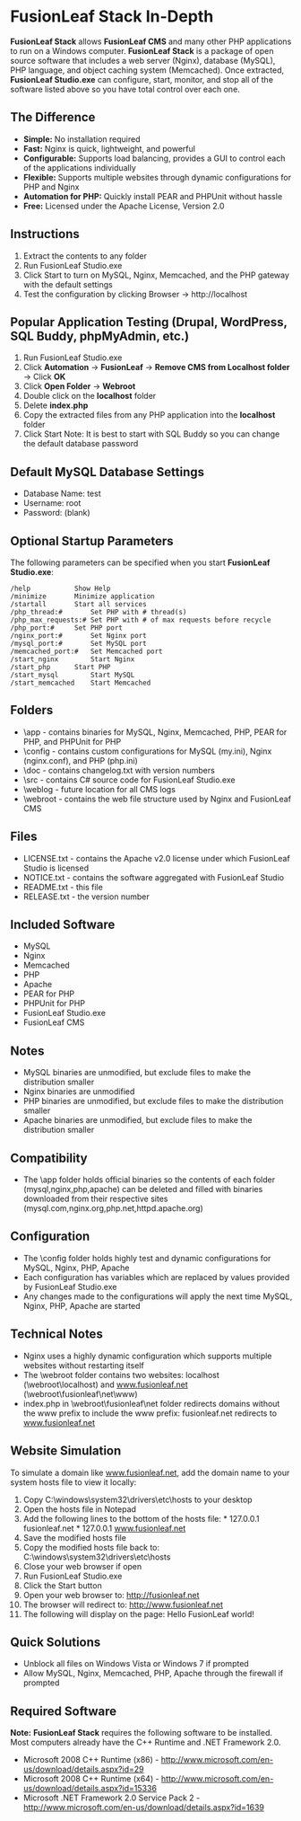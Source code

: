 # FusionLeaf Stack In-Depth #

**FusionLeaf Stack** allows **FusionLeaf CMS** and many other PHP applications to run on a Windows computer. **FusionLeaf Stack** is a package of open source software that includes a web server (Nginx), database (MySQL), PHP language, and object caching system (Memcached). Once extracted, **FusionLeaf Studio.exe** can configure, start, monitor, and stop all of the software listed above so you have total control over each one.

## The Difference ##
  * **Simple:** No installation required
  * **Fast:** Nginx is quick, lightweight, and powerful
  * **Configurable:** Supports load balancing, provides a GUI to control each of the applications individually
  * **Flexible:** Supports multiple websites through dynamic configurations for PHP and Nginx
  * **Automation for PHP:** Quickly install PEAR and PHPUnit without hassle
  * **Free:** Licensed under the Apache License, Version 2.0

## Instructions ##
  1. Extract the contents to any folder
  1. Run FusionLeaf Studio.exe
  1. Click Start to turn on MySQL, Nginx, Memcached, and the PHP gateway with the default settings
  1. Test the configuration by clicking Browser -> http://localhost

## Popular Application Testing (Drupal, WordPress, SQL Buddy, phpMyAdmin, etc.) ##
  1. Run FusionLeaf Studio.exe
  1. Click **Automation** -> **FusionLeaf** -> **Remove CMS from Localhost folder** -> Click **OK**
  1. Click **Open Folder** -> **Webroot**
  1. Double click on the **localhost** folder
  1. Delete **index.php**
  1. Copy the extracted files from any PHP application into the **localhost** folder
  1. Click Start
Note: It is best to start with SQL Buddy so you can change the default database password

## Default MySQL Database Settings ##
  * Database Name: test
  * Username: root
  * Password: (blank)

## Optional Startup Parameters ##

The following parameters can be specified when you start **FusionLeaf Studio.exe**:
```
/help			Show Help
/minimize		Minimize application
/startall		Start all services
/php_thread:#		Set PHP with # thread(s)
/php_max_requests:#	Set PHP with # of max requests before recycle
/php_port:#		Set PHP port
/nginx_port:#		Set Nginx port
/mysql_port:#		Set MySQL port
/memcached_port:#	Set Memcached port
/start_nginx		Start Nginx
/start_php		Start PHP
/start_mysql		Start MySQL
/start_memcached	Start Memcached
```
## Folders ##
  * \app - contains binaries for MySQL, Nginx, Memcached, PHP, PEAR for PHP, and PHPUnit for PHP
  * \config - contains custom configurations for MySQL (my.ini), Nginx (nginx.conf), and PHP (php.ini)
  * \doc - contains changelog.txt with version numbers
  * \src - contains C# source code for FusionLeaf Studio.exe
  * \weblog - future location for all CMS logs
  * \webroot - contains the web file structure used by Nginx and FusionLeaf CMS

## Files ##
  * LICENSE.txt - contains the Apache v2.0 license under which FusionLeaf Studio is licensed
  * NOTICE.txt - contains the software aggregated with FusionLeaf Studio
  * README.txt - this file
  * RELEASE.txt - the version number

## Included Software ##
  * MySQL
  * Nginx
  * Memcached
  * PHP
  * Apache
  * PEAR for PHP
  * PHPUnit for PHP
  * FusionLeaf Studio.exe
  * FusionLeaf CMS

## Notes ##
  * MySQL binaries are unmodified, but exclude files to make the distribution smaller
  * Nginx binaries are unmodified
  * PHP binaries are unmodified, but exclude files to make the distribution smaller
  * Apache binaries are unmodified, but exclude files to make the distribution smaller

## Compatibility ##
  * The \app folder holds official binaries so the contents of each folder (mysql,nginx,php,apache) can be deleted and filled with binaries downloaded from their respective sites (mysql.com,nginx.org,php.net,httpd.apache.org)

## Configuration ##
  * The \config folder holds highly test and dynamic configurations for MySQL, Nginx, PHP, Apache
  * Each configuration has variables which are replaced by values provided by FusionLeaf Studio.exe
  * Any changes made to the configurations will apply the next time MySQL, Nginx, PHP, Apache are started

## Technical Notes ##
  * Nginx uses a highly dynamic configuration which supports multiple websites without restarting itself
  * The \webroot folder contains two websites: localhost (\webroot\localhost) and www.fusionleaf.net (\webroot\fusionleaf\net\www)
  * index.php in \webroot\fusionleaf\net folder redirects domains without the www prefix to include the www prefix: fusionleaf.net redirects to www.fusionleaf.net

## Website Simulation ##
To simulate a domain like www.fusionleaf.net, add the domain name to your system hosts file to view it locally:
  1. Copy C:\windows\system32\drivers\etc\hosts to your desktop
  1. Open the hosts file in Notepad
  1. Add the following lines to the bottom of the hosts file:
    * 127.0.0.1		fusionleaf.net
    * 127.0.0.1		www.fusionleaf.net
  1. Save the modified hosts file
  1. Copy the modified hosts file back to: C:\windows\system32\drivers\etc\hosts
  1. Close your web browser if open
  1. Run FusionLeaf Studio.exe
  1. Click the Start button
  1. Open your web browser to: http://fusionleaf.net
  1. The browser will redirect to: http://www.fusionleaf.net
  1. The following will display on the page: Hello FusionLeaf world!

## Quick Solutions ##
  * Unblock all files on Windows Vista or Windows 7 if prompted
  * Allow MySQL, Nginx, Memcached, PHP, Apache through the firewall if prompted

## Required Software ##
**Note:** **FusionLeaf Stack** requires the following software to be installed. Most computers already have the C++ Runtime and .NET Framework 2.0.
  * Microsoft 2008 C++ Runtime (x86) - http://www.microsoft.com/en-us/download/details.aspx?id=29
  * Microsoft 2008 C++ Runtime (x64) - http://www.microsoft.com/en-us/download/details.aspx?id=15336
  * Microsoft .NET Framework 2.0 Service Pack 2 - http://www.microsoft.com/en-us/download/details.aspx?id=1639